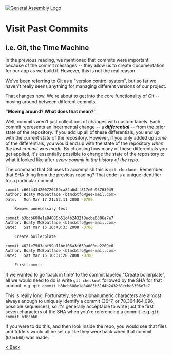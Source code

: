 [![General Assembly Logo](https://camo.githubusercontent.com/1a91b05b8f4d44b5bbfb83abac2b0996d8e26c92/687474703a2f2f692e696d6775722e636f6d2f6b6538555354712e706e67)](https://generalassemb.ly/education/web-development-immersive)

# Visit Past Commits

## i.e. Git, the Time Machine

In the previous reading, we mentioned that commits were important because of the
commit messages -- they allow us to create documentation for our app as we build
it. However, this is not the real reason

We've been referring to Git as a "version control system", but so far we haven't
really seens anything for managing different versions of our project.

That changes now. We're about to get into the core functionality of Git --
moving around between different commits.

**"Moving around? What does that mean?"**

Well, commits aren't just collections of changes with custom labels. Each commit
represents an incermental change -- a _**differential**_ -- from the prior state
of the repository. If you add up all of these differentials, you end up with the
current state of the repository. However, if you only added up _some_ of the
differentials, you would end up with the state of the repository
_when the last commit was made_. By choosing how many of these differentials you
get applied, it's essentially possible to change the state of the repository to
what it looked like after _every commit in the history of the repo_.

The command that Git uses to accomplish this is `git checkout`. Remember that
SHA thing from the previous reading? That code is a unique identifier for a
particular commit.

```bash
commit c66f4434200720269ca82a6dff817e0a93763949
Author: Boaty McBoatface <btmcbtfc@gee-mail.com>
Date:   Mon Mar 17 21:52:11 2008 -0700

    Remove unnecessary test

commit b3bcb608e1e84085b51d4b2432f8ecbe6306e7e7
Author: Boaty McBoatface <btmcbtfc@gee-mail.com>
Date:   Sat Mar 15 16:40:33 2008 -0700

    Create boilerplate

commit 402fe7563abf99a11bef06a3f659ad00de2209e6
Author: Boaty McBoatface <btmcbtfc@gee-mail.com>
Date:   Sat Mar 15 10:31:28 2008 -0700

    First commit
```

If we wanted to go 'back in time' to the commit labeled "Create boilerplate",
all we would need to do is write `git checkout` followed by the SHA for that
commit. e.g. `git commit b3bcb608e1e84085b51d4b2432f8ecbe6306e7e7`

This is really long. Fortunately, seven alphanumeric characters are almost
always enough to uniquely identify a commit (36^7, or 78,364,164,096, possible
sequences), so it's generally acceptable to write just the first seven
characters of the SHA when you're referencing a commit.
e.g.  `git commit b3bcb60`

If you were to do this, and then look inside the repo, you would see that files
and folders would all be set up like they were back when that commit (`b3bcb60`)
was made.

[< Back](../README.md)
